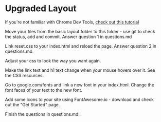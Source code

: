 Upgraded Layout
===============

If you're not familiar with Chrome Dev Tools, [check out this tutorial](https://www.codeschool.com/courses/discover-devtools)

Move your files from the basic layout folder to this folder - use git to check the status, add and commit. Answer question 1 in questions.md

Link reset.css to your index.html and reload the page. Answer question 2 in questions.md.

Adjust your css to look the way you want again.

Make the link text and h1 text change when your mouse hovers over it. See the CSS resources.

Go to google.com/fonts and link a new font in your index.html. Change the font faces of your text to the new font.

Add some icons to your site using FontAwesome.io - download and check out the "Get Started" page.

Finish the questions in questions.md.
